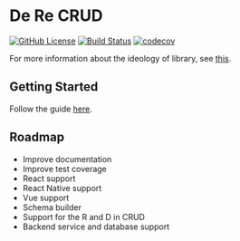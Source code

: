 # De Re CRUD

[![GitHub License](https://img.shields.io/github/license/DeReCRUD/de-re-crud.svg)](https://github.com/DeReCRUD/de-re-crud/blob/master/LICENSE) [![Build Status](https://dev.azure.com/DeReCRUD/de-re-crud/_apis/build/status/DeReCRUD.de-re-crud?branchName=master)](https://dev.azure.com/DeReCRUD/de-re-crud/_build/latest?definitionId=1?branchName=master) [![codecov](https://codecov.io/gh/DeReCRUD/de-re-crud/branch/master/graph/badge.svg)](https://codecov.io/gh/DeReCRUD/de-re-crud)

For more information about the ideology of library, see [this](docs/ideology.md).

## Getting Started

Follow the guide [here](packages/core/README.md).

## Roadmap

- Improve documentation
- Improve test coverage
- React support
- React Native support
- Vue support
- Schema builder
- Support for the R and D in CRUD
- Backend service and database support
